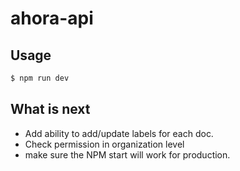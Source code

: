 # ahora-api

## Usage
``` bash
$ npm run dev
```

## What is next
* Add ability to add/update labels for each doc.
* Check permission in organization level
* make sure the NPM start will work for production.
